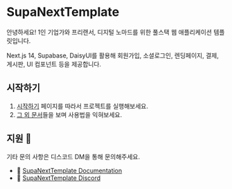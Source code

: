 # SupaNextTemplate

안녕하세요! 1인 기업가와 프리랜서, 디지털 노마드를 위한 풀스택 웹 애플리케이션 템플릿입니다.

Next.js 14, Supabase, DaisyUI를 활용해 회원가입, 소셜로그인, 렌딩페이지, 결제, 게시판, UI 컴포넌트 등을 제공합니다.

## 시작하기

1. [시작하기](https://supa-next-documentation.vercel.app/) 페이지를 따라서 프로젝트를 실행해보세요.
2. [그 외 문서](https://supa-next-documentation.vercel.app/)들을 보며 사용법을 익혀보세요.

## 지원 🤝

기타 문의 사항은 디스코드 DM을 통해 문의해주세요.

- 📖 [SupaNextTemplate Documentation](https://supa-next-documentation.vercel.app/)
- 💬 [SupaNextTemplate Discord](https://discord.com/invite/YwCc8hzcUQ)
